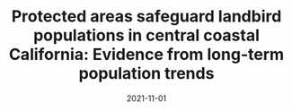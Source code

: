 ---
title: "Protected areas safeguard landbird populations in central coastal California: Evidence from long-term population trends"
collection: publications
date: 2021-11-01
venue: 'Ornithological Applications'
link: 'https://doi.org/10.1093/ornithapp/duab035'
openaccess: true
citation: 'Dettling M, <b>Dybala KE</b>, Humple D, Gardali T (2021) Protected areas safeguard landbird populations in central coastal California: Evidence from long-term population trends. <i>Ornithological Applications</i> duab035. DOI: 10.1093/ornithapp/duab035'
---